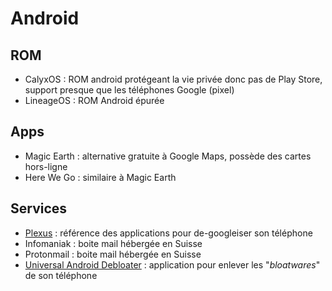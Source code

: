 # Android

## ROM

* CalyxOS : ROM android protégeant la vie privée donc pas de Play Store, support presque que les téléphones Google (pixel)
* LineageOS : ROM Android épurée

## Apps

* Magic Earth : alternative gratuite à Google Maps, possède des cartes hors-ligne
* Here We Go : similaire à Magic Earth

## Services

* [Plexus](https://plexus.techlore.tech/) : référence des applications pour de-googleiser son téléphone
* Infomaniak : boite mail hébergée en Suisse
* Protonmail : boite mail hébergée en Suisse
* [Universal Android Debloater](https://github.com/0x192/universal-android-debloater) : application pour enlever les "*bloatwares*" de son téléphone
